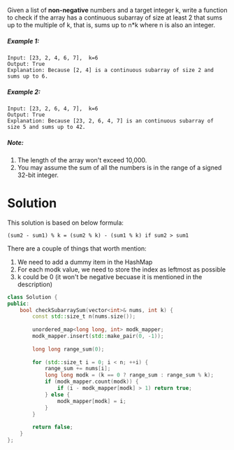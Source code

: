 Given a list of __non-negative__ numbers and a target integer k, write a function to check if the array has a continuous subarray of size at least 2 that sums up to the multiple of k, that is, sums up to n*k where n is also an integer.

##### Example 1:

```
Input: [23, 2, 4, 6, 7],  k=6
Output: True
Explanation: Because [2, 4] is a continuous subarray of size 2 and sums up to 6.
```

##### Example 2:

```
Input: [23, 2, 6, 4, 7],  k=6
Output: True
Explanation: Because [23, 2, 6, 4, 7] is an continuous subarray of size 5 and sums up to 42.
```

##### Note:

1. The length of the array won't exceed 10,000.
2. You may assume the sum of all the numbers is in the range of a signed 32-bit integer.

# Solution

This solution is based on below formula:

```
(sum2 - sum1) % k = (sum2 % k) - (sum1 % k) if sum2 > sum1
```

There are a couple of things that worth mention:

1. We need to add a dummy item in the HashMap
2. For each modk value, we need to store the index as leftmost as possible
3. k could be 0 (it won't be negative becuase it is mentioned in the description)

```cpp
class Solution {
public:
    bool checkSubarraySum(vector<int>& nums, int k) {
        const std::size_t n(nums.size());
        
        unordered_map<long long, int> modk_mapper;
        modk_mapper.insert(std::make_pair(0, -1));
        
        long long range_sum(0);
        
        for (std::size_t i = 0; i < n; ++i) {
            range_sum += nums[i];
            long long modk = (k == 0 ? range_sum : range_sum % k);
            if (modk_mapper.count(modk)) {
                if (i - modk_mapper[modk] > 1) return true;
            } else {
                modk_mapper[modk] = i;
            }
        }
        
        return false;
    }
};
```
